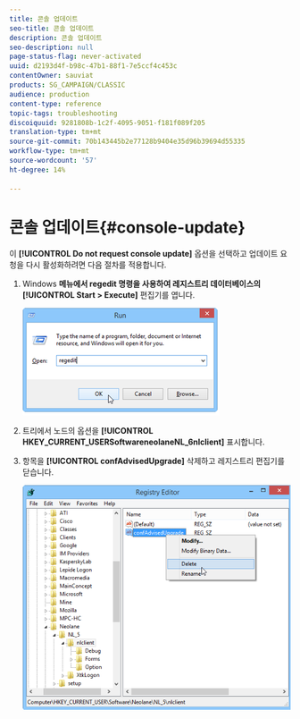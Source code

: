 ```yaml
---
title: 콘솔 업데이트
seo-title: 콘솔 업데이트
description: 콘솔 업데이트
seo-description: null
page-status-flag: never-activated
uuid: d2193d4f-b98c-47b1-88f1-7e5ccf4c453c
contentOwner: sauviat
products: SG_CAMPAIGN/CLASSIC
audience: production
content-type: reference
topic-tags: troubleshooting
discoiquuid: 9281808b-1c2f-4095-9051-f181f089f205
translation-type: tm+mt
source-git-commit: 70b143445b2e77128b9404e35d96b39694d55335
workflow-type: tm+mt
source-wordcount: '57'
ht-degree: 14%

---
```



# 콘솔 업데이트{#console-update}

이 **[!UICONTROL Do not request console update]** 옵션을 선택하고 업데이트 요청을 다시 활성화하려면 다음 절차를 적용합니다.

1. Windows **메뉴에서 regedit 명령을 사용하여 레지스트리 데이터베이스의** **[!UICONTROL Start > Execute]** 편집기를 엽니다.

   ![](assets/ncs_console_update_1.png)

1. 트리에서 노드의 옵션을 **[!UICONTROL HKEY_CURRENT_USERSoftwareneolaneNL_6nlclient]** 표시합니다.
1. 항목을 **[!UICONTROL confAdvisedUpgrade]** 삭제하고 레지스트리 편집기를 닫습니다.

   ![](assets/ncs_console_update_2.png)


